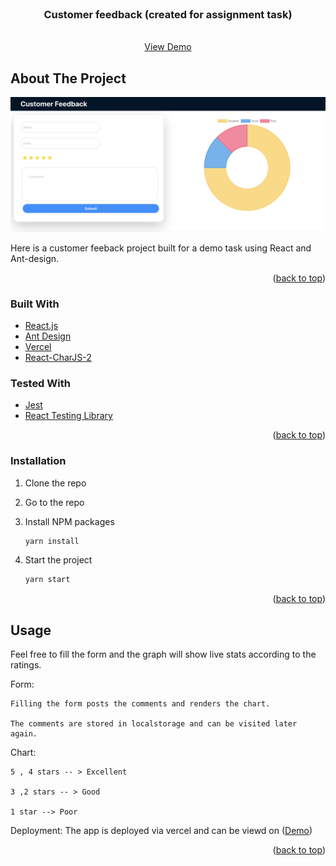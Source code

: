 <div id="top"></div>

<!-- PROJECT LOGO -->
<br />
<div align="center">

<h3 align="center">Customer feedback (created for assignment task)</h3>

  <p align="center">
    <br />
    <a href="https://customer-feedback-page.vercel.app/">View Demo</a>
</div>

<!-- ABOUT THE PROJECT -->

## About The Project

[![Product Name Screen Shot][product-screenshot]](https://customer-feedback-page.vercel.app/)

Here is a customer feeback project built for a demo task using React and Ant-design.

<p align="right">(<a href="#top">back to top</a>)</p>

### Built With

- [React.js](https://reactjs.org/)
- [Ant Design](https://ant.design/)
- [Vercel](https://vercel.com/dashboard)
- [React-CharJS-2](https://react-chartjs-2.js.org/)

### Tested With

- [Jest](https://ant.design/)
- [React Testing Library](https://testing-library.com/docs/react-testing-library/intro/)

<p align="right">(<a href="#top">back to top</a>)</p>

<!-- GETTING STARTED -->

### Installation

1. Clone the repo

2. Go to the repo

3. Install NPM packages
   ```sh
   yarn install
   ```
4. Start the project
   ```sh
   yarn start
   ```

<p align="right">(<a href="#top">back to top</a>)</p>

<!-- USAGE EXAMPLES -->

## Usage

Feel free to fill the form and the graph will show live stats according to the ratings.

Form:

    Filling the form posts the comments and renders the chart.

    The comments are stored in localstorage and can be visited later again.

Chart:

    5 , 4 stars -- > Excellent

    3 ,2 stars -- > Good

    1 star --> Poor

Deployment:
The app is deployed via vercel and can be viewd on (<a href="https://customer-feedback-page.vercel.app/">Demo</a>)

<p align="right">(<a href="#top">back to top</a>)</p>

[product-screenshot]: images/screenshot.png
